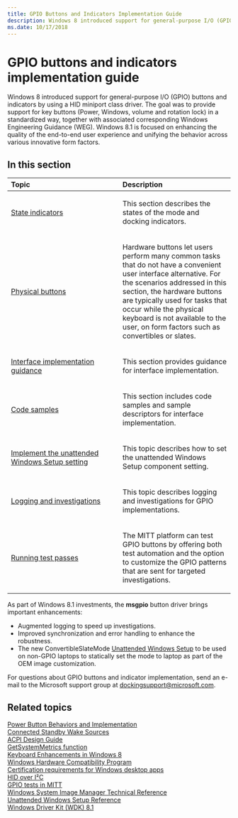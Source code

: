 ```yaml
---
title: GPIO Buttons and Indicators Implementation Guide
description: Windows 8 introduced support for general-purpose I/O (GPIO) buttons and indicators by using a HID miniport class driver.
ms.date: 10/17/2018
---
```


# GPIO buttons and indicators implementation guide


Windows 8 introduced support for general-purpose I/O (GPIO) buttons and indicators by using a HID miniport class driver. The goal was to provide support for key buttons (Power, Windows, volume and rotation lock) in a standardized way, together with associated corresponding Windows Engineering Guidance (WEG). Windows 8.1 is focused on enhancing the quality of the end-to-end user experience and unifying the behavior across various innovative form factors.

## <span id="in_this_section"></span>In this section


<table>
<colgroup>
<col width="50%" />
<col width="50%" />
</colgroup>
<thead>
<tr class="header">
<th align="left">Topic</th>
<th align="left">Description</th>
</tr>
</thead>
<tbody>
<tr class="odd">
<td align="left"><p><a href="state-indicators.md" data-raw-source="[State indicators](state-indicators.md)">State indicators</a></p></td>
<td align="left"><p>This section describes the states of the mode and docking indicators.</p></td>
</tr>
<tr class="even">
<td align="left"><p><a href="physical-buttons.md" data-raw-source="[Physical buttons](physical-buttons.md)">Physical buttons</a></p></td>
<td align="left"><p>Hardware buttons let users perform many common tasks that do not have a convenient user interface alternative. For the scenarios addressed in this section, the hardware buttons are typically used for tasks that occur while the physical keyboard is not available to the user, on form factors such as convertibles or slates.</p></td>
</tr>
<tr class="odd">
<td align="left"><p><a href="interface-implementation-guidance.md" data-raw-source="[Interface implementation guidance](interface-implementation-guidance.md)">Interface implementation guidance</a></p></td>
<td align="left"><p>This section provides guidance for interface implementation.</p></td>
</tr>
<tr class="even">
<td align="left"><p><a href="code-samples.md" data-raw-source="[Code samples](code-samples.md)">Code samples</a></p></td>
<td align="left"><p>This section includes code samples and sample descriptors for interface implementation.</p></td>
</tr>
<tr class="odd">
<td align="left"><p><a href="implement-the-unattended-windows-setup-setting.md" data-raw-source="[Implement the unattended Windows Setup setting](implement-the-unattended-windows-setup-setting.md)">Implement the unattended Windows Setup setting</a></p></td>
<td align="left"><p>This topic describes how to set the unattended Windows Setup component setting.</p></td>
</tr>
<tr class="even">
<td align="left"><p><a href="logging-and-investigations.md" data-raw-source="[Logging and investigations](logging-and-investigations.md)">Logging and investigations</a></p></td>
<td align="left"><p>This topic describes logging and investigations for GPIO implementations.</p></td>
</tr>
<tr class="odd">
<td align="left"><p><a href="running-test-passes.md" data-raw-source="[Running test passes](running-test-passes.md)">Running test passes</a></p></td>
<td align="left"><p>The MITT platform can test GPIO buttons by offering both test automation and the option to customize the GPIO patterns that are sent for targeted investigations.</p></td>
</tr>
</tbody>
</table>

 

As part of Windows 8.1 investments, the **msgpio** button driver brings important enhancements:

-   Augmented logging to speed up investigations.
-   Improved synchronization and error handling to enhance the robustness.
-   The new ConvertibleSlateMode [Unattended Windows Setup](/previous-versions/windows/it-pro/windows-8.1-and-8/ff699026(v=win.10)) to be used on non-GPIO laptops to statically set the mode to laptop as part of the OEM image customization.

For questions about GPIO buttons and indicator implementation, send an e-mail to the Microsoft support group at dockingsupport@microsoft.com.

## <span id="related_topics"></span>Related topics
[Power Button Behaviors and Implementation](/collaborate/connect-redirect?DownloadID=47452)  
[Connected Standby Wake Sources](/collaborate/connect-redirect?DownloadID=49891)  
[ACPI Design Guide](/collaborate/connect-redirect?DownloadID=48755)  
[GetSystemMetrics function](/windows/win32/api/winuser/nf-winuser-getsystemmetrics)  
[Keyboard Enhancements in Windows 8](/previous-versions/windows/hardware/design/dn613956(v=vs.85))  
[Windows Hardware Compatibility Program](/windows-hardware/design/compatibility/index)  
[Certification requirements for Windows desktop apps](/windows/win32/win_cert/certification-requirements-for-windows-desktop-apps)  
[HID over I²C](../hid/hid-over-i2c-guide.md)  
[GPIO tests in MITT](../spb/gpio-tests-in-mitt.md)  
[Windows System Image Manager Technical Reference](/previous-versions/windows/it-pro/windows-vista/cc722301(v=ws.10))  
[Unattended Windows Setup Reference](/previous-versions/windows/it-pro/windows-8.1-and-8/ff699026(v=win.10))  
[Windows Driver Kit (WDK) 8.1](https://go.microsoft.com/fwlink/p/?linkid=310164)
